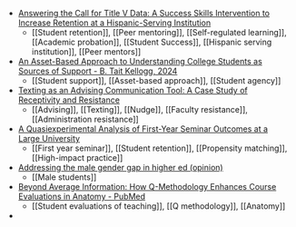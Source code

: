 - [Answering the Call for Title V Data: A Success Skills Intervention to Increase Retention at a Hispanic-Serving Institution](https://journals.sagepub.com/doi/abs/10.1177/15210251211015935)
	- [[Student retention]], [[Peer mentoring]], [[Self-regulated learning]], [[Academic probation]], [[Student Success]], [[Hispanic serving institution]], [[Peer mentors]]
- [An Asset-Based Approach to Understanding College Students as Sources of Support - B. Tait Kellogg, 2024](https://journals.sagepub.com/doi/abs/10.1177/15210251211025212)
	- [[Student support]], [[Asset-based approach]], [[Student agency]]
- [Texting as an Advising Communication Tool: A Case Study of Receptivity and Resistance](https://journals.sagepub.com/doi/abs/10.1177/15210251211033549)
	- [[Advising]], [[Texting]], [[Nudge]], [[Faculty resistance]], [[Administration resistance]]
- [A Quasiexperimental Analysis of First-Year Seminar Outcomes at a Large University](https://journals.sagepub.com/doi/full/10.1177/15210251211038591)
	- [[First year seminar]], [[Student retention]], [[Propensity matching]], [[High-impact practice]]
- [Addressing the male gender gap in higher ed (opinion)](https://www.insidehighered.com/opinion/views/2024/01/05/addressing-male-gender-gap-higher-ed-opinion?mc_cid=3148510a46)
	- [[Male students]]
- [Beyond Average Information: How Q-Methodology Enhances Course Evaluations in Anatomy - PubMed](https://pubmed.ncbi.nlm.nih.gov/31021539/)
	- [[Student evaluations of teaching]], [[Q methodology]], [[Anatomy]]
-